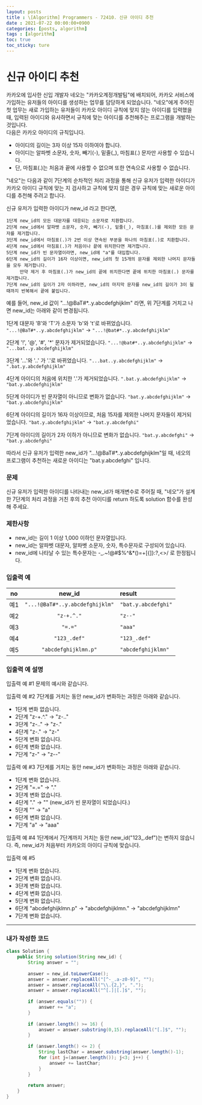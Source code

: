 ```yaml
---
layout: posts
title : \[Algorithm] Programmers - 72410. 신규 아이디 추천
date : 2021-07-22 00:00:00+0900
categories: [posts, algorithm]
tags : [algorithm]
toc: true
toc_sticky: ture
---
```


# 신규 아이디 추천
카카오에 입사한 신입 개발자 네오는 "카카오계정개발팀"에 배치되어, 카카오 서비스에 가입하는 유저들의 아이디를 생성하는 업무를 담당하게 되었습니다. "네오"에게 주어진 첫 업무는 새로 가입하는 유저들이 카카오 아이디 규칙에 맞지 않는 아이디를 입력했을 때, 입력된 아이디와 유사하면서 규칙에 맞는 아이디를 추천해주는 프로그램을 개발하는 것입니다.   
다음은 카카오 아이디의 규칙입니다.   

- 아이디의 길이는 3자 이상 15자 이하여야 합니다.
- 아이디는 알파벳 소문자, 숫자, 빼기(-), 밑줄(_), 마침표(.) 문자만 사용할 수 있습니다.
- 단, 마침표(.)는 처음과 끝에 사용할 수 없으며 또한 연속으로 사용할 수 없습니다.

"네오"는 다음과 같이 7단계의 순차적인 처리 과정을 통해 신규 유저가 입력한 아이디가 카카오 아이디 규칙에 맞는 지 검사하고 규칙에 맞지 않은 경우 규칙에 맞는 새로운 아이디를 추천해 주려고 합니다.   

신규 유저가 입력한 아이디가 new_id 라고 한다면,   

```
1단계 new_id의 모든 대문자를 대응되는 소문자로 치환합니다.
2단계 new_id에서 알파벳 소문자, 숫자, 빼기(-), 밑줄(_), 마침표(.)를 제외한 모든 문자를 제거합니다.
3단계 new_id에서 마침표(.)가 2번 이상 연속된 부분을 하나의 마침표(.)로 치환합니다.
4단계 new_id에서 마침표(.)가 처음이나 끝에 위치한다면 제거합니다.
5단계 new_id가 빈 문자열이라면, new_id에 "a"를 대입합니다.
6단계 new_id의 길이가 16자 이상이면, new_id의 첫 15개의 문자를 제외한 나머지 문자들을 모두 제거합니다.
     만약 제거 후 마침표(.)가 new_id의 끝에 위치한다면 끝에 위치한 마침표(.) 문자를 제거합니다.
7단계 new_id의 길이가 2자 이하라면, new_id의 마지막 문자를 new_id의 길이가 3이 될 때까지 반복해서 끝에 붙입니다.
```

예를 들어, new_id 값이 "...!@BaT#*..y.abcdefghijklm" 라면, 위 7단계를 거치고 나면 new_id는 아래와 같이 변경됩니다.

1단계 대문자 'B'와 'T'가 소문자 'b'와 't'로 바뀌었습니다.
`"...!@BaT#*..y.abcdefghijklm"` → `"...!@bat#*..y.abcdefghijklm"`

2단계 '!', '@', '#', '*' 문자가 제거되었습니다.
`"...!@bat#*..y.abcdefghijklm"` → `"...bat..y.abcdefghijklm"`

3단계 '...'와 '..' 가 '.'로 바뀌었습니다.
`"...bat..y.abcdefghijklm"` → `".bat.y.abcdefghijklm"`

4단계 아이디의 처음에 위치한 '.'가 제거되었습니다.
`".bat.y.abcdefghijklm"` → `"bat.y.abcdefghijklm"`

5단계 아이디가 빈 문자열이 아니므로 변화가 없습니다.
`"bat.y.abcdefghijklm"` → `"bat.y.abcdefghijklm"`

6단계 아이디의 길이가 16자 이상이므로, 처음 15자를 제외한 나머지 문자들이 제거되었습니다.
`"bat.y.abcdefghijklm"` → `"bat.y.abcdefghi"`

7단계 아이디의 길이가 2자 이하가 아니므로 변화가 없습니다.
`"bat.y.abcdefghi"` → `"bat.y.abcdefghi"`

따라서 신규 유저가 입력한 new_id가 "...!@BaT#*..y.abcdefghijklm"일 때, 네오의 프로그램이 추천하는 새로운 아이디는 "bat.y.abcdefghi" 입니다.

### 문제
신규 유저가 입력한 아이디를 나타내는 new_id가 매개변수로 주어질 때, "네오"가 설계한 7단계의 처리 과정을 거친 후의 추천 아이디를 return 하도록 solution 함수를 완성해 주세요.

### 제한사항
- new_id는 길이 1 이상 1,000 이하인 문자열입니다.
- new_id는 알파벳 대문자, 알파벳 소문자, 숫자, 특수문자로 구성되어 있습니다.
- new_id에 나타날 수 있는 특수문자는 -_.~!@#$%^&*()=+[{]}:?,<>/ 로 한정됩니다.

### 입출력 예
| no | new_id | result |
| :---: | :---: | :--- | 
| 예1 | `"...!@BaT#*..y.abcdefghijklm"` | `"bat.y.abcdefghi"` | 
| 예2 | `"z-+.^."` | `"z--"` | 
| 예3 | `"=.="` | `"aaa"` | 
| 예4 | `"123_.def"` | `"123_.def"` | 
| 예5 | `"abcdefghijklmn.p"` | `"abcdefghijklmn"` |

### 입출력 예 설명
입출력 예 #1
문제의 예시와 같습니다.

입출력 예 #2
7단계를 거치는 동안 new_id가 변화하는 과정은 아래와 같습니다.

- 1단계 변화 없습니다.
- 2단계 "z-+.^." → "z-.."
- 3단계 "z-.." → "z-."
- 4단계 "z-." → "z-"
- 5단계 변화 없습니다.
- 6단계 변화 없습니다.
- 7단계 "z-" → "z--"

입출력 예 #3
7단계를 거치는 동안 new_id가 변화하는 과정은 아래와 같습니다.

- 1단계 변화 없습니다.
- 2단계 "=.=" → "."
- 3단계 변화 없습니다.
- 4단계 "." → "" (new_id가 빈 문자열이 되었습니다.)
- 5단계 "" → "a"
- 6단계 변화 없습니다.
- 7단계 "a" → "aaa"

입출력 예 #4
1단계에서 7단계까지 거치는 동안 new_id("123_.def")는 변하지 않습니다. 즉, new_id가 처음부터 카카오의 아이디 규칙에 맞습니다.

입출력 예 #5
- 1단계 변화 없습니다.
- 2단계 변화 없습니다.
- 3단계 변화 없습니다.
- 4단계 변화 없습니다.
- 5단계 변화 없습니다.
- 6단계 "abcdefghijklmn.p" → "abcdefghijklmn." → "abcdefghijklmn"
- 7단계 변화 없습니다.


---

### 내가 작성한 코드
``` java
class Solution {
    public String solution(String new_id) {
        String answer = "";
        
        answer = new_id.toLowerCase();
        answer = answer.replaceAll("[^-_.a-z0-9]", "");
        answer = answer.replaceAll("\\.{2,}", ".");
        answer = answer.replaceAll("^[.]|[.]$", "");
        
        if (answer.equals("")) {
            answer += "a";
        }
        
        if (answer.length() >= 16) {
            answer = answer.substring(0,15).replaceAll("[.]$", "");
        }
        
        if (answer.length() <= 2) {
            String lastChar = answer.substring(answer.length()-1);
            for (int j=(answer.length()); j<3; j++) {
                answer += lastChar;
            }
        }
        
        return answer;
    }
}
```